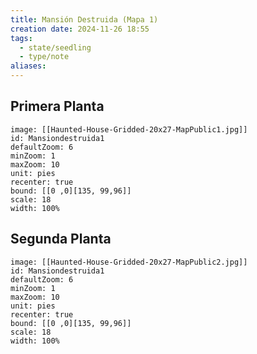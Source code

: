 ```yaml
---
title: Mansión Destruida (Mapa 1)
creation date: 2024-11-26 18:55
tags:
  - state/seedling
  - type/note
aliases:
---
```


## Primera Planta


```leaflet
image: [[Haunted-House-Gridded-20x27-MapPublic1.jpg]]
id: Mansiondestruida1
defaultZoom: 6
minZoom: 1
maxZoom: 10
unit: pies
recenter: true
bound: [[0 ,0][135, 99,96]]
scale: 18
width: 100%
```


## Segunda Planta

```leaflet
image: [[Haunted-House-Gridded-20x27-MapPublic2.jpg]]
id: Mansiondestruida1
defaultZoom: 6
minZoom: 1
maxZoom: 10
unit: pies
recenter: true
bound: [[0 ,0][135, 99,96]]
scale: 18
width: 100%
```